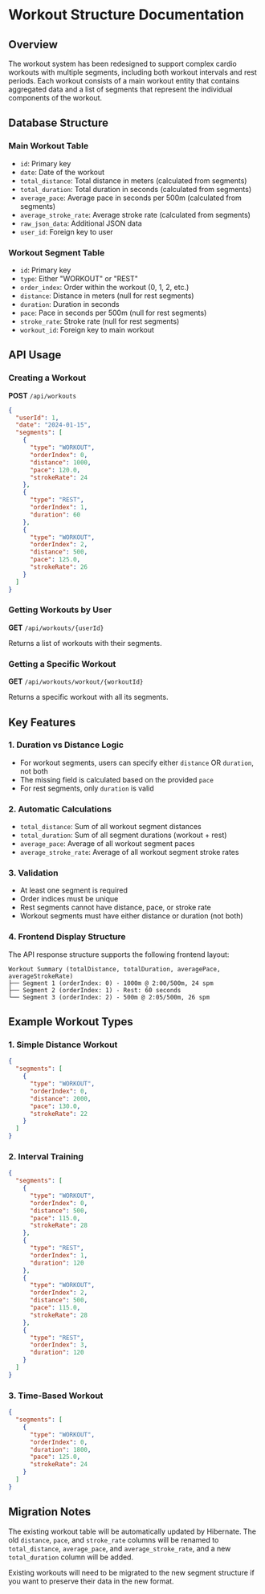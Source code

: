 # Workout Structure Documentation

## Overview

The workout system has been redesigned to support complex cardio workouts with multiple segments, including both workout intervals and rest periods. Each workout consists of a main workout entity that contains aggregated data and a list of segments that represent the individual components of the workout.

## Database Structure

### Main Workout Table
- `id`: Primary key
- `date`: Date of the workout
- `total_distance`: Total distance in meters (calculated from segments)
- `total_duration`: Total duration in seconds (calculated from segments)
- `average_pace`: Average pace in seconds per 500m (calculated from segments)
- `average_stroke_rate`: Average stroke rate (calculated from segments)
- `raw_json_data`: Additional JSON data
- `user_id`: Foreign key to user

### Workout Segment Table
- `id`: Primary key
- `type`: Either "WORKOUT" or "REST"
- `order_index`: Order within the workout (0, 1, 2, etc.)
- `distance`: Distance in meters (null for rest segments)
- `duration`: Duration in seconds
- `pace`: Pace in seconds per 500m (null for rest segments)
- `stroke_rate`: Stroke rate (null for rest segments)
- `workout_id`: Foreign key to main workout

## API Usage

### Creating a Workout

**POST** `/api/workouts`

```json
{
  "userId": 1,
  "date": "2024-01-15",
  "segments": [
    {
      "type": "WORKOUT",
      "orderIndex": 0,
      "distance": 1000,
      "pace": 120.0,
      "strokeRate": 24
    },
    {
      "type": "REST",
      "orderIndex": 1,
      "duration": 60
    },
    {
      "type": "WORKOUT",
      "orderIndex": 2,
      "distance": 500,
      "pace": 125.0,
      "strokeRate": 26
    }
  ]
}
```

### Getting Workouts by User

**GET** `/api/workouts/{userId}`

Returns a list of workouts with their segments.

### Getting a Specific Workout

**GET** `/api/workouts/workout/{workoutId}`

Returns a specific workout with all its segments.

## Key Features

### 1. Duration vs Distance Logic
- For workout segments, users can specify either `distance` OR `duration`, not both
- The missing field is calculated based on the provided `pace`
- For rest segments, only `duration` is valid

### 2. Automatic Calculations
- `total_distance`: Sum of all workout segment distances
- `total_duration`: Sum of all segment durations (workout + rest)
- `average_pace`: Average of all workout segment paces
- `average_stroke_rate`: Average of all workout segment stroke rates

### 3. Validation
- At least one segment is required
- Order indices must be unique
- Rest segments cannot have distance, pace, or stroke rate
- Workout segments must have either distance or duration (not both)

### 4. Frontend Display Structure
The API response structure supports the following frontend layout:

```
Workout Summary (totalDistance, totalDuration, averagePace, averageStrokeRate)
├── Segment 1 (orderIndex: 0) - 1000m @ 2:00/500m, 24 spm
├── Segment 2 (orderIndex: 1) - Rest: 60 seconds
└── Segment 3 (orderIndex: 2) - 500m @ 2:05/500m, 26 spm
```

## Example Workout Types

### 1. Simple Distance Workout
```json
{
  "segments": [
    {
      "type": "WORKOUT",
      "orderIndex": 0,
      "distance": 2000,
      "pace": 130.0,
      "strokeRate": 22
    }
  ]
}
```

### 2. Interval Training
```json
{
  "segments": [
    {
      "type": "WORKOUT",
      "orderIndex": 0,
      "distance": 500,
      "pace": 115.0,
      "strokeRate": 28
    },
    {
      "type": "REST",
      "orderIndex": 1,
      "duration": 120
    },
    {
      "type": "WORKOUT",
      "orderIndex": 2,
      "distance": 500,
      "pace": 115.0,
      "strokeRate": 28
    },
    {
      "type": "REST",
      "orderIndex": 3,
      "duration": 120
    }
  ]
}
```

### 3. Time-Based Workout
```json
{
  "segments": [
    {
      "type": "WORKOUT",
      "orderIndex": 0,
      "duration": 1800,
      "pace": 125.0,
      "strokeRate": 24
    }
  ]
}
```

## Migration Notes

The existing workout table will be automatically updated by Hibernate. The old `distance`, `pace`, and `stroke_rate` columns will be renamed to `total_distance`, `average_pace`, and `average_stroke_rate`, and a new `total_duration` column will be added.

Existing workouts will need to be migrated to the new segment structure if you want to preserve their data in the new format. 